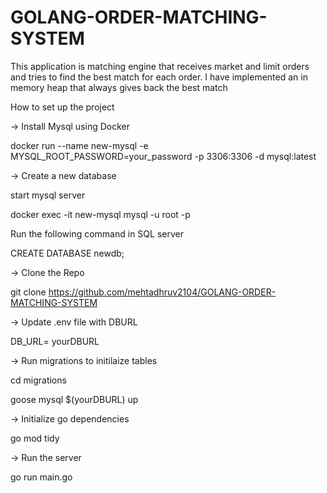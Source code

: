 # GOLANG-ORDER-MATCHING-SYSTEM
This application is matching engine that receives market and limit orders and tries 
to find the best match for each order.
I have implemented an in memory heap that always gives back the best match 

How to set up the project

-> Install Mysql using Docker

docker run --name new-mysql -e MYSQL_ROOT_PASSWORD=your_password -p 3306:3306 -d mysql:latest

-> Create a new database

start mysql server

docker exec -it new-mysql mysql -u root -p

Run the following command in SQL server

CREATE DATABASE newdb;

-> Clone the Repo

git clone https://github.com/mehtadhruv2104/GOLANG-ORDER-MATCHING-SYSTEM

-> Update .env file with DBURL

DB_URL= yourDBURL

-> Run migrations to initilaize tables

cd migrations

goose mysql $(yourDBURL) up

-> Initialize go dependencies

go mod tidy

-> Run the server

go run main.go
